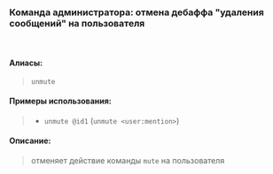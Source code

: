 ### **Команда администратора: отмена дебаффа "удаления сообщений" на пользователя**
<br>

#### **Алиасы**:
> `unmute`


#### **Примеры использования**:
> - `unmute @id1` (`unmute <user:mention>`)

#### **Описание**:
> отменяет действие команды `mute` на пользователя
